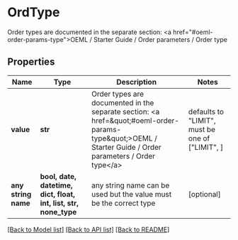 # OrdType

Order types are documented in the separate section: <a href=\"#oeml-order-params-type\">OEML / Starter Guide / Order parameters / Order type</a> 

## Properties
Name | Type | Description | Notes
------------ | ------------- | ------------- | -------------
**value** | **str** | Order types are documented in the separate section: &lt;a href&#x3D;\&quot;#oeml-order-params-type\&quot;&gt;OEML / Starter Guide / Order parameters / Order type&lt;/a&gt;  | defaults to "LIMIT",  must be one of ["LIMIT", ]
**any string name** | **bool, date, datetime, dict, float, int, list, str, none_type** | any string name can be used but the value must be the correct type | [optional]

[[Back to Model list]](../README.md#documentation-for-models) [[Back to API list]](../README.md#documentation-for-api-endpoints) [[Back to README]](../README.md)


